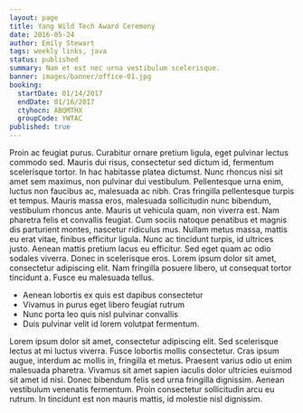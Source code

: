 ```yaml
---
layout: page
title: Yang Wild Tech Award Ceremony
date: 2016-05-24
author: Emily Stewart
tags: weekly links, java
status: published
summary: Nam et est nec urna vestibulum scelerisque.
banner: images/banner/office-01.jpg
booking:
  startDate: 01/14/2017
  endDate: 01/16/2017
  ctyhocn: ABQMTHX
  groupCode: YWTAC
published: true
---
```

Proin ac feugiat purus. Curabitur ornare pretium ligula, eget pulvinar lectus commodo sed. Mauris dui risus, consectetur sed dictum id, fermentum scelerisque tortor. In hac habitasse platea dictumst. Nunc rhoncus nisi sit amet sem maximus, non pulvinar dui vestibulum. Pellentesque urna enim, luctus non faucibus ac, malesuada ac nibh. Cras fringilla pellentesque turpis et tempus. Mauris massa eros, malesuada sollicitudin nunc bibendum, vestibulum rhoncus ante. Mauris ut vehicula quam, non viverra est. Nam pharetra felis et convallis feugiat.
Cum sociis natoque penatibus et magnis dis parturient montes, nascetur ridiculus mus. Nullam metus massa, mattis eu erat vitae, finibus efficitur ligula. Nunc ac tincidunt turpis, id ultrices justo. Aenean mattis pretium lacus eu efficitur. Sed eget quam ac odio sodales viverra. Donec in scelerisque eros. Lorem ipsum dolor sit amet, consectetur adipiscing elit. Nam fringilla posuere libero, ut consequat tortor tincidunt a. Fusce eu malesuada tellus.

* Aenean lobortis ex quis est dapibus consectetur
* Vivamus in purus eget libero feugiat rutrum
* Nunc porta leo quis nisl pulvinar convallis
* Duis pulvinar velit id lorem volutpat fermentum.

Lorem ipsum dolor sit amet, consectetur adipiscing elit. Sed scelerisque lectus at mi luctus viverra. Fusce lobortis mollis consectetur. Cras ipsum augue, interdum ac mollis in, fringilla et metus. Praesent varius odio ut enim malesuada pharetra. Vivamus sit amet sapien iaculis dolor ultricies euismod sit amet id nisi. Donec bibendum felis sed urna fringilla dignissim. Aenean vestibulum venenatis fermentum. Proin consectetur sollicitudin arcu eu rutrum. In tincidunt est non mauris mattis, id molestie nisl dignissim.
